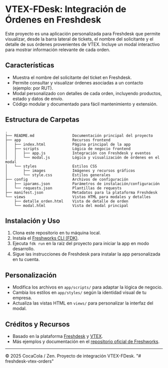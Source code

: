 # VTEX-FDesk: Integración de Órdenes en Freshdesk

Este proyecto es una aplicación personalizada para Freshdesk que permite visualizar, desde la barra lateral de tickets, el nombre del solicitante y el detalle de sus órdenes provenientes de VTEX. Incluye un modal interactivo para mostrar información relevante de cada orden.

## Características
- Muestra el nombre del solicitante del ticket en Freshdesk.
- Permite consultar y visualizar órdenes asociadas a un contacto (ejemplo: por RUT).
- Modal personalizado con detalles de cada orden, incluyendo productos, estado y datos de envío.
- Código modular y documentado para fácil mantenimiento y extensión.

## Estructura de Carpetas
```
.
├── README.md                 Documentación principal del proyecto
├── app                       Recursos frontend
│   ├── index.html            Página principal de la app
│   ├── scripts               Lógica de negocio frontend
│   │   ├── app.js            Integración con Freshdesk y eventos
│   │   └── modal.js          Lógica y visualización de órdenes en el modal
│   └── styles                Estilos CSS
│       ├── images            Imágenes y recursos gráficos
│       └── style.css         Estilos generales
├── config                    Archivos de configuración
│   ├── iparams.json          Parámetros de instalación/configuración
│   └── requests.json         Plantillas de requests
├── manifest.json             Metadatos para la plataforma Freshdesk
└── views                     Vistas HTML para modales y detalles
    ├── detalle_orden.html    Vista de detalle de orden
    └── modal.html            Vista del modal principal
```

## Instalación y Uso
1. Clona este repositorio en tu máquina local.
2. Instala el [Freshworks CLI (FDK)](https://developers.freshworks.com/docs/cli/quick-start/).
3. Ejecuta `fdk run` en la raíz del proyecto para iniciar la app en modo desarrollo.
4. Sigue las instrucciones de Freshdesk para instalar la app personalizada en tu cuenta.

## Personalización
- Modifica los archivos en `app/scripts/` para adaptar la lógica de negocio.
- Cambia los estilos en `app/styles/` según la identidad visual de tu empresa.
- Actualiza las vistas HTML en `views/` para personalizar la interfaz del modal.

## Créditos y Recursos
- Basado en la plataforma [Freshdesk](https://freshdesk.com/) y [VTEX](https://vtex.com/).
- Más ejemplos y documentación en el [repositorio oficial de Freshworks](https://community.developers.freshworks.com/t/freshworks-sample-apps/3604).

---

© 2025 CocaCola / Zen. Proyecto de integración VTEX-FDesk.
"# freshdesk-vtex-orders" 
